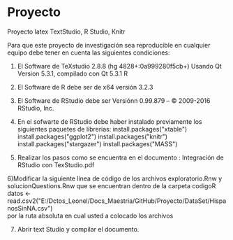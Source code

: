 # Proyecto
Proyecto latex TextStudio, R Studio, Knitr 

Para que este proyecto de investigación sea reproducible en cualquier equipo debe tener
en cuenta las siguientes condiciones:

1) El Software de TeXstudio 2.8.8 (hg 4828+:0a999280f5cb+) Usando Qt Version 5.3.1, compilado con Qt 5.3.1 R

2) El Software de R debe ser de x64 versión 3.2.3

3) El Software de RStudio debe ser Versiónn 0.99.879 – © 2009-2016 RStudio, Inc.

4) En el sofwarte de RStudio debe haber instalado previamente los siguientes paquetes de librerias:
install.packages("xtable")
install.packages("ggplot2")
install.packages("knitr")
install.packages("stargazer")
install.packages("MASS")

5) Realizar los pasos como se encuentra en el documento : Integración de RStudio con TexStudio.pdf

6)Modificar la siguiente línea de código de los archivos exploratorio.Rnw y solucionQuestions.Rnw que se encuentran dentro de la carpeta codigoR
	datos <- read.csv2("E:/Dctos_Leonel/Docs_Maestria/GitHub/Proyecto/DataSet/HispanosSinNA.csv")   
	por la ruta absoluta en cual usted a colocado los archivos

7) Abrir text Studio y compilar el documento.


